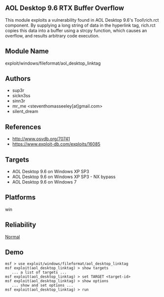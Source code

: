 ## AOL Desktop 9.6 RTX Buffer Overflow

This module exploits a vulnerability found in AOL Desktop 
9.6's Tool\rich.rct component. By supplying a long string of 
data in the hyperlink tag, rich.rct copies this data into a 
buffer using a strcpy function, which causes an overflow, 
and results arbitrary code execution.


## Module Name
exploit/windows/fileformat/aol_desktop_linktag

## Authors
* sup3r
* sickn3ss
* sinn3r
* mr_me <steventhomasseeley[at]gmail.com>
* silent_dream


## References
* http://www.osvdb.org/70741
* https://www.exploit-db.com/exploits/16085



## Targets
* AOL Desktop 9.6 on Windows XP SP3
* AOL Desktop 9.6 on Windows XP SP3 - NX bypass
* AOL Desktop 9.6 on Windows 7


## Platforms
win

## Reliability
[Normal](https://github.com/rapid7/metasploit-framework/wiki/Exploit-Ranking)

## Demo

```
msf > use exploit/windows/fileformat/aol_desktop_linktag
msf exploit(aol_desktop_linktag) > show targets
   ... a list of targets ...
msf exploit(aol_desktop_linktag) > set TARGET <target-id>
msf exploit(aol_desktop_linktag) > show options
   ... show and set options ...
msf exploit(aol_desktop_linktag) > run
```
    
    